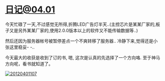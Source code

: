 # 日记@04.01

今天忙碌了一天,不过感觉无所得,折腾LED广告灯半天..(主控芯片是某某厂家的,板子又是另外某某厂家的,使用2.0.0版本以上的软件又不能传输数据等..)

<!-- more -->

然后还因为服务器帐号被暂停差点一个不爽转移了服务器..
冷静下来,觉得还是小张这里稳妥- -..

今天最大的收获是收到了订的书, 嗯, 这次是认真的先选择了一个方向咯.
至于神马方向呢，看书就知道了。

[![20120401107](https://attachment.soulteary.com/2012/04/02/20120401107.jpg "20120401107")](https://attachment.soulteary.com/2012/04/02/20120401107.jpg)

